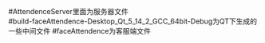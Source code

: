 #AttendenceServer里面为服务器文件																	
#build-faceAttendence-Desktop_Qt_5_14_2_GCC_64bit-Debug为QT下生成的一些中间文件
#faceAttendence为客服端文件
